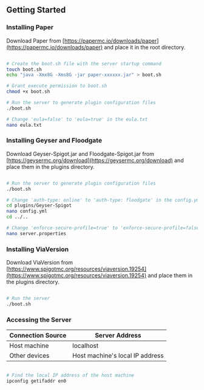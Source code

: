 ## Getting Started

### Installing Paper

Download Paper from [https://papermc.io/downloads/paper](https://papermc.io/downloads/paper) and place it in the root directory.

```bash

# Create the boot.sh file with the server startup command
touch boot.sh
echo "java -Xmx8G -Xms8G -jar paper-xxxxxx.jar" > boot.sh

# Grant execute permission to boot.sh
chmod +x boot.sh

# Run the server to generate plugin configuration files
./boot.sh

# Change 'eula=false' to 'eula=true' in the eula.txt
nano eula.txt

```

### Installing Geyser and Floodgate

Download Geyser-Spigot.jar and Floodgate-Spigot.jar from [https://geysermc.org/download](https://geysermc.org/download) and place them in the plugins directory.

```bash

# Run the server to generate plugin configuration files
./boot.sh

# Change 'auth-type: online' to 'auth-type: floodgate' in the config.yml
cd plugins/Geyser-Spigot
nano config.yml
cd ../..

# Change 'enforce-secure-profile=true' to 'enforce-secure-profile=false' in the server.properties
nano server.properties

```

### Installing ViaVersion

Download ViaVersion from [https://www.spigotmc.org/resources/viaversion.19254](https://www.spigotmc.org/resources/viaversion.19254) and place them in the plugins directory.

```bash

# Run the server
./boot.sh

```

### Accessing the Server

| Connection Source | Server Address                  |
| ----------------- | ------------------------------- |
| Host machine      | localhost                       |
| Other devices     | Host machine's local IP address |

```bash

# Find the local IP address of the host machine
ipconfig getifaddr en0

```
